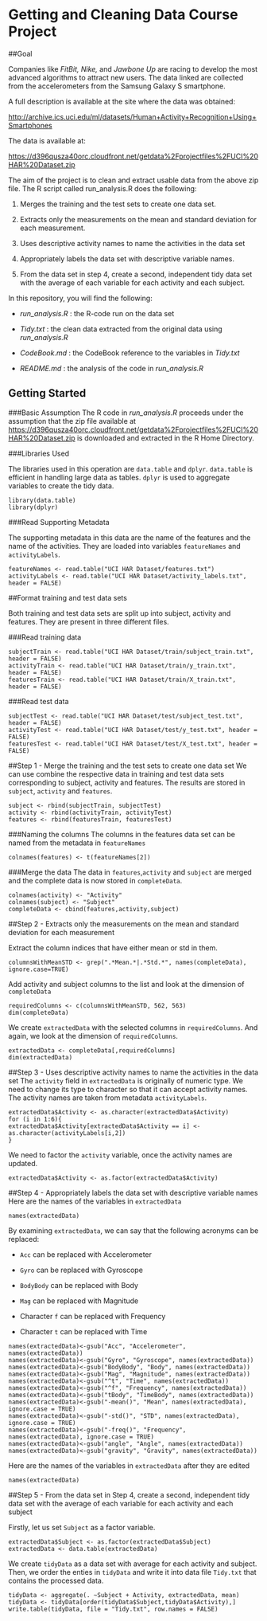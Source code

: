 # Getting and Cleaning Data Course Project


##Goal

Companies like *FitBit, Nike,* and *Jawbone Up* are racing to develop the most advanced algorithms to attract new users. The data linked are collected from the accelerometers from the Samsung Galaxy S smartphone. 

A full description is available at the site where the data was obtained:  

<http://archive.ics.uci.edu/ml/datasets/Human+Activity+Recognition+Using+Smartphones>

The data is available at:

<https://d396qusza40orc.cloudfront.net/getdata%2Fprojectfiles%2FUCI%20HAR%20Dataset.zip>

The aim of the project is to clean and extract usable data from the above zip file. The R script called run_analysis.R does the following:

1. Merges the training and the test sets to create one data set.

2. Extracts only the measurements on the mean and standard deviation for each measurement. 

3. Uses descriptive activity names to name the activities in the data set

4. Appropriately labels the data set with descriptive variable names. 

5. From the data set in step 4, create a second, independent tidy data set with the average of each variable for each activity and each subject.

In this repository, you will find the following:

- *run_analysis.R* : the R-code run on the data set

- *Tidy.txt* : the clean data extracted from the original data using *run_analysis.R*

- *CodeBook.md* : the CodeBook reference to the variables in *Tidy.txt*

- *README.md* : the analysis of the code in *run_analysis.R*

## Getting Started

###Basic Assumption
The R code in *run_analysis.R* proceeds under the assumption that the zip file available at <https://d396qusza40orc.cloudfront.net/getdata%2Fprojectfiles%2FUCI%20HAR%20Dataset.zip> is downloaded and extracted in the R Home Directory.

###Libraries Used

The libraries used in this operation are `data.table` and `dplyr`. `data.table` is efficient in handling large data as tables. `dplyr` is used to aggregate variables to create the tidy data.

```{r, message=FALSE}
library(data.table)
library(dplyr)
```


###Read Supporting Metadata

The supporting metadata in this data are the name of the features and the name of the activities. They are loaded into variables `featureNames` and `activityLabels`.
```{r}
featureNames <- read.table("UCI HAR Dataset/features.txt")
activityLabels <- read.table("UCI HAR Dataset/activity_labels.txt", header = FALSE)
```

##Format training and test data sets

Both training and test data sets are split up into subject, activity and features. They are present in three different files. 

###Read training data
```{r}
subjectTrain <- read.table("UCI HAR Dataset/train/subject_train.txt", header = FALSE)
activityTrain <- read.table("UCI HAR Dataset/train/y_train.txt", header = FALSE)
featuresTrain <- read.table("UCI HAR Dataset/train/X_train.txt", header = FALSE)
```

###Read test data
```{r}
subjectTest <- read.table("UCI HAR Dataset/test/subject_test.txt", header = FALSE)
activityTest <- read.table("UCI HAR Dataset/test/y_test.txt", header = FALSE)
featuresTest <- read.table("UCI HAR Dataset/test/X_test.txt", header = FALSE)
```


##Step 1 - Merge the training and the test sets to create one data set
We can use combine the respective data in training and test data sets corresponding to subject, activity and features. The results are stored in `subject`, `activity` and `features`.
```{r}
subject <- rbind(subjectTrain, subjectTest)
activity <- rbind(activityTrain, activityTest)
features <- rbind(featuresTrain, featuresTest)
```
###Naming the columns
The columns in the features data set can be named from the metadata in `featureNames`

```{r}
colnames(features) <- t(featureNames[2])
```

###Merge the data
The data in `features`,`activity` and `subject` are merged and the complete data is now stored in `completeData`.

```{r}
colnames(activity) <- "Activity"
colnames(subject) <- "Subject"
completeData <- cbind(features,activity,subject)
```

##Step 2 - Extracts only the measurements on the mean and standard deviation for each measurement

Extract the column indices that have either mean or std in them.
```{r}
columnsWithMeanSTD <- grep(".*Mean.*|.*Std.*", names(completeData), ignore.case=TRUE)
```
Add activity and subject columns to the list and look at the dimension of `completeData` 
```{r}
requiredColumns <- c(columnsWithMeanSTD, 562, 563)
dim(completeData)
```
We create `extractedData` with the selected columns in `requiredColumns`. And again, we look at the dimension of `requiredColumns`. 
```{r}
extractedData <- completeData[,requiredColumns]
dim(extractedData)
```
##Step 3 - Uses descriptive activity names to name the activities in the data set
The `activity` field in `extractedData` is originally of numeric type. We need to change its type to character so that it can accept activity names. The activity names are taken from metadata `activityLabels`.
```{r}
extractedData$Activity <- as.character(extractedData$Activity)
for (i in 1:6){
extractedData$Activity[extractedData$Activity == i] <- as.character(activityLabels[i,2])
}
```
We need to factor the `activity` variable, once the activity names are updated.
```{r}
extractedData$Activity <- as.factor(extractedData$Activity)
```
##Step 4 - Appropriately labels the data set with descriptive variable names
Here are the names of the variables in `extractedData` 
```{r}
names(extractedData)
```
By examining `extractedData`, we can say that the following acronyms can be replaced:

- `Acc` can be replaced with Accelerometer

- `Gyro` can be replaced with Gyroscope

- `BodyBody` can be replaced with Body

- `Mag` can be replaced with Magnitude

- Character `f` can be replaced with Frequency

- Character `t` can be replaced with Time

```{r}
names(extractedData)<-gsub("Acc", "Accelerometer", names(extractedData))
names(extractedData)<-gsub("Gyro", "Gyroscope", names(extractedData))
names(extractedData)<-gsub("BodyBody", "Body", names(extractedData))
names(extractedData)<-gsub("Mag", "Magnitude", names(extractedData))
names(extractedData)<-gsub("^t", "Time", names(extractedData))
names(extractedData)<-gsub("^f", "Frequency", names(extractedData))
names(extractedData)<-gsub("tBody", "TimeBody", names(extractedData))
names(extractedData)<-gsub("-mean()", "Mean", names(extractedData), ignore.case = TRUE)
names(extractedData)<-gsub("-std()", "STD", names(extractedData), ignore.case = TRUE)
names(extractedData)<-gsub("-freq()", "Frequency", names(extractedData), ignore.case = TRUE)
names(extractedData)<-gsub("angle", "Angle", names(extractedData))
names(extractedData)<-gsub("gravity", "Gravity", names(extractedData))
```
Here are the names of the variables in `extractedData` after they are edited
```{r}
names(extractedData)
```

##Step 5 - From the data set in Step 4, create a second, independent tidy data set with the average of each variable for each activity and each subject

Firstly, let us set `Subject` as a factor variable. 
```{r}
extractedData$Subject <- as.factor(extractedData$Subject)
extractedData <- data.table(extractedData)
```
We create `tidyData` as a data set with average for each activity and subject. Then, we order the enties in `tidyData` and write it into data file `Tidy.txt` that contains the processed data.

```{r}
tidyData <- aggregate(. ~Subject + Activity, extractedData, mean)
tidyData <- tidyData[order(tidyData$Subject,tidyData$Activity),]
write.table(tidyData, file = "Tidy.txt", row.names = FALSE)
```

